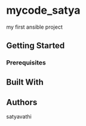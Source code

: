 # mycode_satya
my first ansible project

## Getting Started

### Prerequisites


## Built With

## Authors
satyavathi
